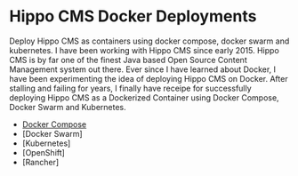 Hippo CMS Docker Deployments
=============================
Deploy Hippo CMS as containers using docker compose, docker swarm and kubernetes. I have been working with Hippo CMS since early 2015. Hippo CMS is by far one of the finest Java based Open Source Content Management system out there. Ever since I have learned about Docker, I have been experimenting the idea of deploying Hippo CMS on Docker. After stalling and failing for years, I finally have receipe for successfully deploying Hippo CMS as a Dockerized Container using Docker Compose, Docker Swarm and Kubernetes. 

* [Docker Compose](https://github.com/maheshacharya/hippo-docker-deployments/blob/master/docker-compose/README.md)
* [Docker Swarm]
* [Kubernetes]
 * [OpenShift]
 * [Rancher]
